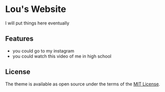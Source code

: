 # Lou's Website


I will put things here eventually

## Features

- you could go to my instagram
- you could watch this video of me in high school 


## License
The theme is available as open source under the terms of the [MIT License](https://github.com/PandaSekh/Jekyll-YAMT/blob/master/LICENSE.txt).

